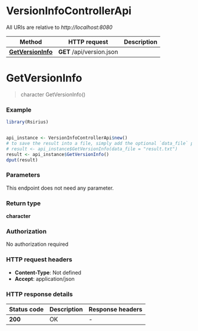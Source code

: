 # VersionInfoControllerApi

All URIs are relative to *http://localhost:8080*

Method | HTTP request | Description
------------- | ------------- | -------------
[**GetVersionInfo**](VersionInfoControllerApi.md#GetVersionInfo) | **GET** /api/version.json | 


# **GetVersionInfo**
> character GetVersionInfo()



### Example
```R
library(Rsirius)


api_instance <- VersionInfoControllerApi$new()
# to save the result into a file, simply add the optional `data_file` parameter, e.g.
# result <- api_instance$GetVersionInfo(data_file = "result.txt")
result <- api_instance$GetVersionInfo()
dput(result)
```

### Parameters
This endpoint does not need any parameter.

### Return type

**character**

### Authorization

No authorization required

### HTTP request headers

 - **Content-Type**: Not defined
 - **Accept**: application/json

### HTTP response details
| Status code | Description | Response headers |
|-------------|-------------|------------------|
| **200** | OK |  -  |

